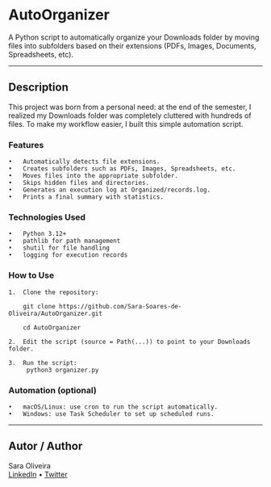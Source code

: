 # AutoOrganizer

A Python script to automatically organize your Downloads folder by moving files into subfolders based on their extensions (PDFs, Images, Documents, Spreadsheets, etc).

---

## Description

This project was born from a personal need: at the end of the semester, I realized my Downloads folder was completely cluttered with hundreds of files. To make my workflow easier, I built this simple automation script.

### Features
	•	Automatically detects file extensions.
	•	Creates subfolders such as PDFs, Images, Spreadsheets, etc.
	•	Moves files into the appropriate subfolder.
	•	Skips hidden files and directories.
	•	Generates an execution log at Organized/records.log.
	•	Prints a final summary with statistics.

### Technologies Used
	•	Python 3.12+
	•	pathlib for path management
	•	shutil for file handling
	•	logging for execution records

### How to Use
	1.	Clone the repository:
        
        git clone https://github.com/Sara-Soares-de-Oliveira/AutoOrganizer.git
        
        cd AutoOrganizer
    
    2.	Edit the script (source = Path(...)) to point to your Downloads folder.
	
    3.	Run the script:
         python3 organizer.py

### Automation (optional)
	•	macOS/Linux: use cron to run the script automatically.
	•	Windows: use Task Scheduler to set up scheduled runs.

---

## Autor / Author

Sara Oliveira  
[LinkedIn](https://www.linkedin.com/in/sara-oliveira-055a35278/) • [Twitter](https://twitter.com/oliveira_dsc)

